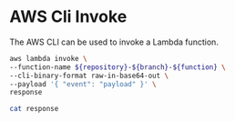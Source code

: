 # AWS Cli Invoke

The AWS CLI can be used to invoke a Lambda function.

```bash
aws lambda invoke \
--function-name ${repository}-${branch}-${function} \
--cli-binary-format raw-in-base64-out \
--payload '{ "event": "payload" }' \
response

cat response
```
